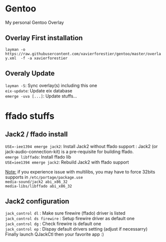 # Gentoo
My personal Gentoo Overlay
<h2>Overlay First installation</h2>
<code>layman -o https://raw.githubusercontent.com/xavierforestier/gentoo/master/overlay.xml  -f -a xavierforestier</code>
<codeeix-update</code>

<h2>Overaly Update</h2>
<code>layman -S</code>: Sync overlay(s) including this one<br>
<code>eix-update</code>: Update eix database<br>
<code>emerge -uva [...]</code>: Update stuffs...
<h1>ffado stuffs</h1>
<h2>Jack2 / ffado install</h2>
<code>USE=-iee1394 emerge jack2</code>: Install Jack2 without ffado support : Jack2 (or jack-audio-connection-kit) is a pre-requisite for building ffado.<br>
<code>emerge libffado</code>: Install ffado lib<br>
<code>USE=iee1394 emerge jack2</code>: Rebuild Jack2 with ffado support<br>

<p><u>Note:</u> if you experience issue with multilibs, you may have to force 32bits supports in <code>/etc/portage/package.use</code><br>
<code>media-sound/jack2 abi_x86_32</code><br>
<code>media-libs/libffado abi_x86_32</code></p>

<h2>Jack2 configuration</h2>
<code>jack_control dl</code> : Make sure firewire (ffado) driver is listed<br>
<code>jack_control ds firewire</code> : Setup firewire driver as default one<br>
<code>jack_control dg</code> : Check firewire is default one<br>
<code>jack_control ep</code> : Dispay default drivers setting (adjust if necessarry)<br>
Finally launch QJackCtl then your favorite app :)

